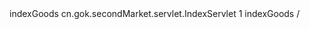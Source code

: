 <servlet>
        <servlet-name>indexGoods</servlet-name>
        <servlet-class>cn.gok.secondMarket.servlet.IndexServlet</servlet-class>
        <load-on-startup>1</load-on-startup>
    </servlet>
    <servlet-mapping>
        <servlet-name>indexGoods</servlet-name>
        <url-pattern>/</url-pattern>
    </servlet-mapping>